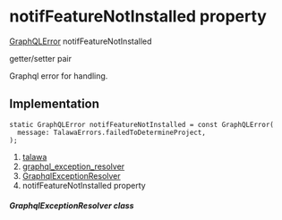 
<div>

# notifFeatureNotInstalled property

</div>


[GraphQLError](https://pub.dev/documentation/gql_exec/1.1.1-alpha+1699813812660/graphql_flutter/GraphQLError-class.html)
notifFeatureNotInstalled


getter/setter pair




Graphql error for handling.



## Implementation

``` language-dart
static GraphQLError notifFeatureNotInstalled = const GraphQLError(
  message: TalawaErrors.failedToDetermineProject,
);
```







1.  [talawa](../../index.md)
2.  [graphql_exception_resolver](../../exceptions_graphql_exception_resolver/)
3.  [GraphqlExceptionResolver](../../exceptions_graphql_exception_resolver/GraphqlExceptionResolver-class.md)
4.  notifFeatureNotInstalled property

##### GraphqlExceptionResolver class







